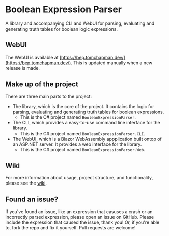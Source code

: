 # Boolean Expression Parser <!-- omit in toc -->

A library and accompanying CLI and WebUI for parsing, evaluating and generating truth tables for boolean logic expressions.


## WebUI

The WebUI is available at [https://bep.tomchapman.dev/](https://bep.tomchapman.dev/). This is updated manually when a new release is made.



## Make up of the project

There are three main parts to the project:

- The library, which is the core of the project. It contains the logic for parsing, evaluating and generating truth tables for boolean expressions.
  - This is the C# project named `BooleanExpressionParser`.
- The CLI, which provides a easy-to-use command line interface for the library.
  - This is the C# project named `BooleanExpressionParser.CLI`.
- The WebUI, which is a Blazor WebAssembly appplication built ontop of an ASP.NET server. It provides a web interface for the library.
  - This is the C# project named `BooleanExpressionParser.Web`.


## Wiki

For more information about usage, project structure, and functionality, please see the [wiki](https://github.com/tomc128/boolean-expression-parser/wiki).


## Found an issue?

If you've found an issue, like an expression that casuses a crash or an incorrectly parsed expression, please open an issue on GitHub. Please include the expression that caused the issue, thank you! Or, if you're able to, fork the repo and fix it yourself. Pull requests are welcome!